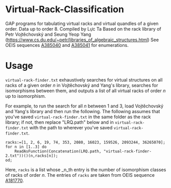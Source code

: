 # Virtual-Rack-Classification
GAP programs for tabulating virtual racks and virtual quandles of a given order. Data up to order 8.
Compiled by Lực Ta
Based on the rack library of Petr Vojtěchovský and Seung Yeop Yang (https://www.cs.du.edu/~petr/libraries_of_algebraic_structures.html)
See OEIS sequences [A385040](https://oeis.org/A385040) and [A385041](https://oeis.org/A385041) for enumerations.

# Usage
`virtual-rack-finder.txt` exhaustively searches for virtual structures on all racks of a given order _n_ in Vojtěchovský and Yang's library, searches for isomorphisms between them, and outputs a list of all virtual racks of order _n_ up to isomorphism.

For example, to run the search for all _n_ between 1 and 3, load Vojtěchovský and Yang's library and then run the following. The following assumes that you've saved `virtual-rack-finder.txt` in the same folder as the rack library; if not, then replace "LRQ.path" below and in `virtual-rack-finder.txt` with the path to wherever you've saved `virtual-rack-finder.txt`.
```
racks:=[1, 2, 6, 19, 74, 353, 2080, 16023, 159526, 2093244, 36265070];
for n in [1..3] do
	ReadAsFunction(Concatenation(LRQ.path, "virtual-rack-finder-2.txt"))()(n,racks[n]);
od;
```
Here, `racks` is a list whose _n_th entry is the number of isomorphism classes of racks of order _n_. The entries of `racks` are taken from OEIS sequence [A181770](https://oeis.org/A181770).
